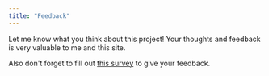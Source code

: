 ```yaml
---
title: "Feedback"
---
```

Let me know what you think about this project! Your thoughts and feedback is very valuable to me and this site.

Also don't forget to fill out [this survey](https://goo.gl/forms/0ir06wtsDWdfCRac2) to give your feedback.